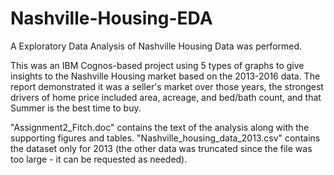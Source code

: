 # Nashville-Housing-EDA

A Exploratory Data Analysis of Nashville Housing Data was performed.

This was an IBM Cognos-based project using 5 types of graphs to give insights to the Nashville Housing market based on the 2013-2016 data. The report demonstrated it was a seller's market over those years, the strongest drivers of home price included area, acreage, and bed/bath count, and that Summer is the best time to buy.

"Assignment2_Fitch.doc" contains the text of the analysis along with the supporting figures and tables. "Nashville_housing_data_2013.csv" contains the dataset only for 2013 (the other data was truncated since the file was too large - it can be requested as needed).
